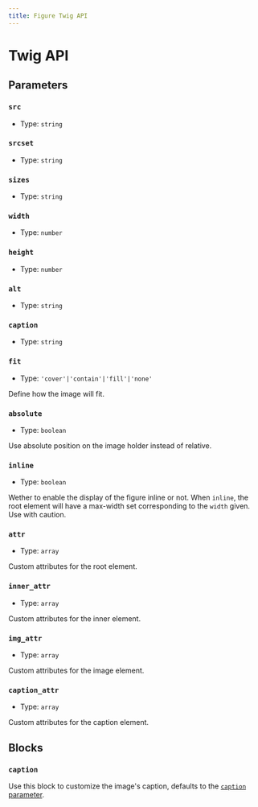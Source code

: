 ```yaml
---
title: Figure Twig API
---
```


# Twig API

## Parameters

### `src`

- Type: `string`

### `srcset`

- Type: `string`

### `sizes`

- Type: `string`

### `width`

- Type: `number`

### `height`

- Type: `number`

### `alt`

- Type: `string`

### `caption`

- Type: `string`

### `fit`

- Type: `'cover'|'contain'|'fill'|'none'`

Define how the image will fit.

### `absolute`

- Type: `boolean`

Use absolute position on the image holder instead of relative.

### `inline`

- Type: `boolean`

Wether to enable the display of the figure inline or not. When `inline`, the root element will have a max-width set corresponding to the `width` given. Use with caution.

### `attr`

- Type: `array`

Custom attributes for the root element.

### `inner_attr`

- Type: `array`

Custom attributes for the inner element.

### `img_attr`

- Type: `array`

Custom attributes for the image element.

### `caption_attr`

- Type: `array`

Custom attributes for the caption element.


## Blocks

### `caption`

Use this block to customize the image's caption, defaults to the [`caption` parameter](#caption).
